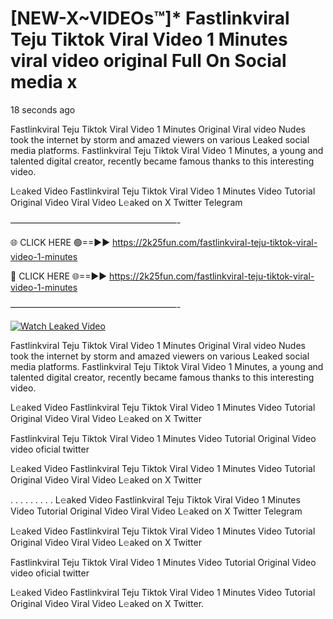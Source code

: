 # [NEW-X~VIDEOs™]* Fastlinkviral Teju Tiktok Viral Video 1 Minutes viral video original Full On Social media x

18 seconds ago

Fastlinkviral Teju Tiktok Viral Video 1 Minutes Original Viral video Nudes took the internet by storm and amazed viewers on various Leaked social media platforms. Fastlinkviral Teju Tiktok Viral Video 1 Minutes, a young and talented digital creator, recently became famous thanks to this interesting video.

L𝚎aked Video Fastlinkviral Teju Tiktok Viral Video 1 Minutes Video Tutorial Original Video Viral Video L𝚎aked on X Twitter Telegram

———————————————————-

🌐 CLICK HERE 🟢==►► https://2k25fun.com/fastlinkviral-teju-tiktok-viral-video-1-minutes

🔴 CLICK HERE 🌐==►► https://2k25fun.com/fastlinkviral-teju-tiktok-viral-video-1-minutes

———————————————————-

[![Watch Leaked Video](https://miro.medium.com/v2/resize:fit:828/format:webp/1*cilzJN44JGOrTw9NJCrNHA.gif "Watch Leaked Video")](https://2k25fun.com/fastlinkviral-teju-tiktok-viral-video-1-minutes)

Fastlinkviral Teju Tiktok Viral Video 1 Minutes Original Viral video Nudes took the internet by storm and amazed viewers on various Leaked social media platforms. Fastlinkviral Teju Tiktok Viral Video 1 Minutes, a young and talented digital creator, recently became famous thanks to this interesting video.

L𝚎aked Video Fastlinkviral Teju Tiktok Viral Video 1 Minutes Video Tutorial Original Video Viral Video L𝚎aked on X Twitter

Fastlinkviral Teju Tiktok Viral Video 1 Minutes Video Tutorial Original Video video oficial twitter

L𝚎aked Video Fastlinkviral Teju Tiktok Viral Video 1 Minutes Video Tutorial Original Video Viral Video L𝚎aked on X Twitter

. . . . . . . . . L𝚎aked Video Fastlinkviral Teju Tiktok Viral Video 1 Minutes Video Tutorial Original Video Viral Video L𝚎aked on X Twitter Telegram

L𝚎aked Video Fastlinkviral Teju Tiktok Viral Video 1 Minutes Video Tutorial Original Video Viral Video L𝚎aked on X Twitter

Fastlinkviral Teju Tiktok Viral Video 1 Minutes Video Tutorial Original Video video oficial twitter

L𝚎aked Video Fastlinkviral Teju Tiktok Viral Video 1 Minutes Video Tutorial Original Video Viral Video L𝚎aked on X Twitter.